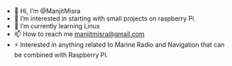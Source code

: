 - 👋 Hi, I’m @ManjitMisra
- 👀 I’m interested in starting with small projects on raspberry Pi. 
- 🌱 I’m currently learning Linux
- 📫 How to reach me manjitmisra@gmail.com
- ⚡ Interested in anything related to Marine Radio and Navigation that can be combined with Raspberry Pi. 

<!---
ManjitMisra/ManjitMisra is a ✨ special ✨ repository because its `README.md` (this file) appears on your GitHub profile.
You can click the Preview link to take a look at your changes.
--->
